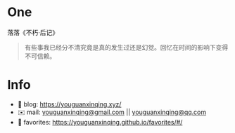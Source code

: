 
# One 
 
  
落落《不朽·后记》 
 
>有些事我已经分不清究竟是真的发生过还是幻觉。回忆在时间的影响下变得不可信赖。        
 

# Info

- 📝 blog: https://youguanxinqing.xyz/
- ✉️  mail: youguanxinqing@gmail.com || youguanxinqing@qq.com
- 📙 favorites: https://youguanxinqing.github.io/favorites/#/
